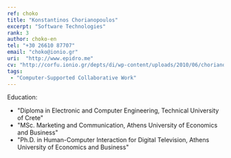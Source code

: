 ```yaml
---
ref: choko
title: "Konstantinos Chorianopoulos"
excerpt: "Software Technologies"
rank: 3
author: choko-en
tel: "+30 26610 87707"
email: "choko@ionio.gr"
uri:  "http://www.epidro.me"
cv: "http://corfu.ionio.gr/depts/di/wp-content/uploads/2010/06/chorianopoulos_cv_gr_2011.pdf"
tags:
 - "Computer-Supported Collaborative Work"
---
```


Education:
  - "Diploma in Electronic and Computer Engineering, Technical University of Crete"
  - "MSc. Marketing and Communication, Athens University of Economics and Business"
  - "Ph.D. in Human-Computer Interaction for Digital Television, Athens University of Economics and Business"

